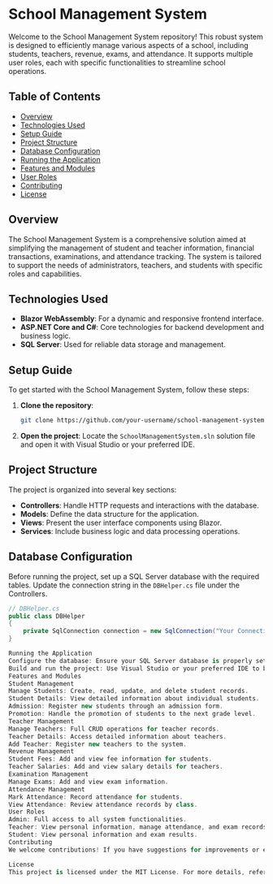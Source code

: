 # School Management System

Welcome to the School Management System repository! This robust system is designed to efficiently manage various aspects of a school, including students, teachers, revenue, exams, and attendance. It supports multiple user roles, each with specific functionalities to streamline school operations.

## Table of Contents

- [Overview](#overview)
- [Technologies Used](#technologies-used)
- [Setup Guide](#setup-guide)
- [Project Structure](#project-structure)
- [Database Configuration](#database-configuration)
- [Running the Application](#running-the-application)
- [Features and Modules](#features-and-modules)
- [User Roles](#user-roles)
- [Contributing](#contributing)
- [License](#license)

## Overview

The School Management System is a comprehensive solution aimed at simplifying the management of student and teacher information, financial transactions, examinations, and attendance tracking. The system is tailored to support the needs of administrators, teachers, and students with specific roles and capabilities.

## Technologies Used

- **Blazor WebAssembly**: For a dynamic and responsive frontend interface.
- **ASP.NET Core and C#**: Core technologies for backend development and business logic.
- **SQL Server**: Used for reliable data storage and management.

## Setup Guide

To get started with the School Management System, follow these steps:

1. **Clone the repository**:
    ```bash
    git clone https://github.com/your-username/school-management-system.git
    ```
2. **Open the project**: Locate the `SchoolManagementSystem.sln` solution file and open it with Visual Studio or your preferred IDE.

## Project Structure

The project is organized into several key sections:

- **Controllers**: Handle HTTP requests and interactions with the database.
- **Models**: Define the data structure for the application.
- **Views**: Present the user interface components using Blazor.
- **Services**: Include business logic and data processing operations.

## Database Configuration

Before running the project, set up a SQL Server database with the required tables. Update the connection string in the `DBHelper.cs` file under the Controllers.

```csharp
// DBHelper.cs
public class DBHelper
{
    private SqlConnection connection = new SqlConnection("Your Connection String");
}

Running the Application
Configure the database: Ensure your SQL Server database is properly set up and the connection string in DBHelper.cs is accurate.
Build and run the project: Use Visual Studio or your preferred IDE to build and run the solution.
Features and Modules
Student Management
Manage Students: Create, read, update, and delete student records.
Student Details: View detailed information about individual students.
Admission: Register new students through an admission form.
Promotion: Handle the promotion of students to the next grade level.
Teacher Management
Manage Teachers: Full CRUD operations for teacher records.
Teacher Details: Access detailed information about teachers.
Add Teacher: Register new teachers to the system.
Revenue Management
Student Fees: Add and view fee information for students.
Teacher Salaries: Add and view salary details for teachers.
Examination Management
Manage Exams: Add and view exam information.
Attendance Management
Mark Attendance: Record attendance for students.
View Attendance: Review attendance records by class.
User Roles
Admin: Full access to all system functionalities.
Teacher: View personal information, manage attendance, and exam records.
Student: View personal information and exam results.
Contributing
We welcome contributions! If you have suggestions for improvements or encounter issues, please open an issue or submit a pull request.

License
This project is licensed under the MIT License. For more details, refer to the LICENSE file.

